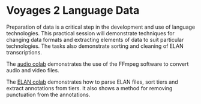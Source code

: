 # Voyages 2 Language Data

Preparation of data is a critical step in the development and use of language technologies. This practical session will demonstrate techniques for changing data formats and extracting elements of data to suit particular technologies. The tasks also demonstrate sorting and cleaning of ELAN transcriptions.

The [audio colab](https://colab.research.google.com/drive/1Fk-ejTDY05vtYBUd1Wah8ttbWFjVhVoP?usp=sharing) demonstrates the use of the FFmpeg software to convert audio and video files. 

The [ELAN colab](https://colab.research.google.com/drive/1IgqDAd4RK3IjYC_sBORjV7Sp3ZZ7WRxo?usp=sharing) demonstrates how to parse ELAN files, sort tiers and extract annotations from tiers. It also shows a method for removing punctuation from the annotations. 
